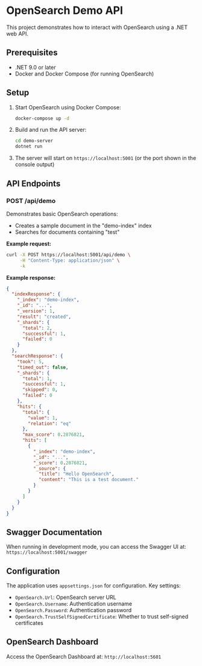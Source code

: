 # OpenSearch Demo API

This project demonstrates how to interact with OpenSearch using a .NET web API.

## Prerequisites

- .NET 9.0 or later
- Docker and Docker Compose (for running OpenSearch)

## Setup

1. Start OpenSearch using Docker Compose:

   ```bash
   docker-compose up -d
   ```

2. Build and run the API server:

   ```bash
   cd demo-server
   dotnet run
   ```

3. The server will start on `https://localhost:5001` (or the port shown in the console output)

## API Endpoints

### POST /api/demo

Demonstrates basic OpenSearch operations:

- Creates a sample document in the "demo-index" index
- Searches for documents containing "test"

**Example request:**

```bash
curl -X POST https://localhost:5001/api/demo \
     -H "Content-Type: application/json" \
     -k
```

**Example response:**

```json
{
  "indexResponse": {
    "_index": "demo-index",
    "_id": "...",
    "_version": 1,
    "result": "created",
    "_shards": {
      "total": 2,
      "successful": 1,
      "failed": 0
    }
  },
  "searchResponse": {
    "took": 5,
    "timed_out": false,
    "_shards": {
      "total": 1,
      "successful": 1,
      "skipped": 0,
      "failed": 0
    },
    "hits": {
      "total": {
        "value": 1,
        "relation": "eq"
      },
      "max_score": 0.2876821,
      "hits": [
        {
          "_index": "demo-index",
          "_id": "...",
          "_score": 0.2876821,
          "_source": {
            "title": "Hello OpenSearch",
            "content": "This is a test document."
          }
        }
      ]
    }
  }
}
```

## Swagger Documentation

When running in development mode, you can access the Swagger UI at:
`https://localhost:5001/swagger`

## Configuration

The application uses `appsettings.json` for configuration. Key settings:

- `OpenSearch.Url`: OpenSearch server URL
- `OpenSearch.Username`: Authentication username
- `OpenSearch.Password`: Authentication password
- `OpenSearch.TrustSelfSignedCertificate`: Whether to trust self-signed certificates

## OpenSearch Dashboard

Access the OpenSearch Dashboard at: `http://localhost:5601`
